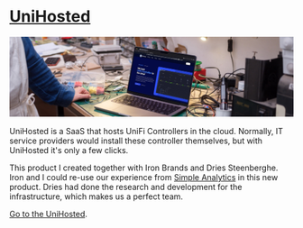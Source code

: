 ---
---

# [UniHosted](https://www.unihosted.com)

<span class="image main"><img src="/images/unihosted/header.jpg" alt="UniHosted" /></span>

UniHosted is a SaaS that hosts UniFi Controllers in the cloud. Normally, IT service providers would install these controller themselves, but with UniHosted it's only a few clicks.

This product I created together with Iron Brands and Dries Steenberghe. Iron and I could re-use our experience from [Simple Analytics](https://www.simpleanalytics.com) in this new product. Dries had done the research and development for the infrastructure, which makes us a perfect team.

[Go to the UniHosted](https://www.unihosted.com).
